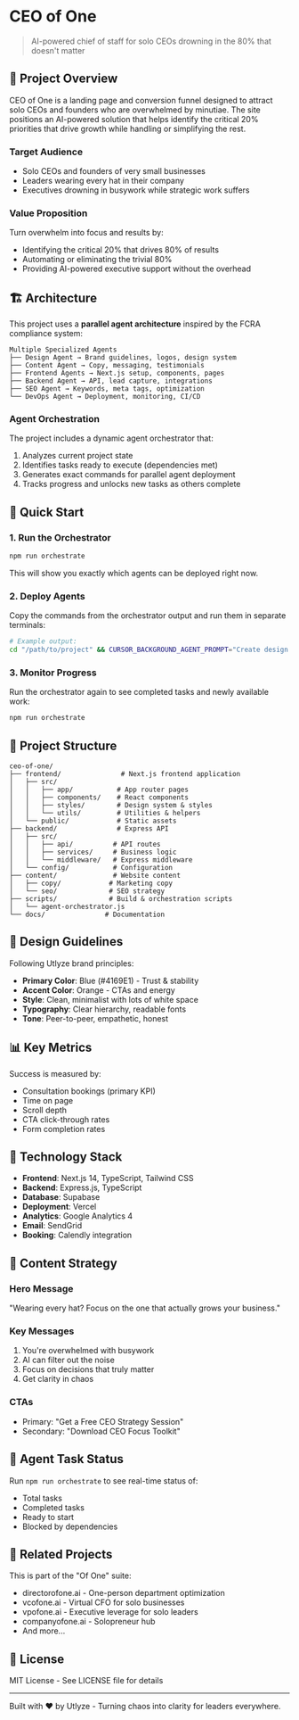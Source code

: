 # CEO of One

> AI-powered chief of staff for solo CEOs drowning in the 80% that doesn't matter

## 🎯 Project Overview

CEO of One is a landing page and conversion funnel designed to attract solo CEOs and founders who are overwhelmed by minutiae. The site positions an AI-powered solution that helps identify the critical 20% priorities that drive growth while handling or simplifying the rest.

### Target Audience
- Solo CEOs and founders of very small businesses
- Leaders wearing every hat in their company
- Executives drowning in busywork while strategic work suffers

### Value Proposition
Turn overwhelm into focus and results by:
- Identifying the critical 20% that drives 80% of results
- Automating or eliminating the trivial 80%
- Providing AI-powered executive support without the overhead

## 🏗️ Architecture

This project uses a **parallel agent architecture** inspired by the FCRA compliance system:

```
Multiple Specialized Agents
├── Design Agent → Brand guidelines, logos, design system
├── Content Agent → Copy, messaging, testimonials
├── Frontend Agents → Next.js setup, components, pages
├── Backend Agent → API, lead capture, integrations
├── SEO Agent → Keywords, meta tags, optimization
└── DevOps Agent → Deployment, monitoring, CI/CD
```

### Agent Orchestration

The project includes a dynamic agent orchestrator that:
1. Analyzes current project state
2. Identifies tasks ready to execute (dependencies met)
3. Generates exact commands for parallel agent deployment
4. Tracks progress and unlocks new tasks as others complete

## 🚀 Quick Start

### 1. Run the Orchestrator
```bash
npm run orchestrate
```

This will show you exactly which agents can be deployed right now.

### 2. Deploy Agents
Copy the commands from the orchestrator output and run them in separate terminals:

```bash
# Example output:
cd "/path/to/project" && CURSOR_BACKGROUND_AGENT_PROMPT="Create design system..." npm run background
```

### 3. Monitor Progress
Run the orchestrator again to see completed tasks and newly available work:

```bash
npm run orchestrate
```

## 📁 Project Structure

```
ceo-of-one/
├── frontend/               # Next.js frontend application
│   ├── src/
│   │   ├── app/           # App router pages
│   │   ├── components/    # React components
│   │   ├── styles/        # Design system & styles
│   │   └── utils/         # Utilities & helpers
│   └── public/            # Static assets
├── backend/               # Express API
│   ├── src/
│   │   ├── api/          # API routes
│   │   ├── services/     # Business logic
│   │   └── middleware/   # Express middleware
│   └── config/           # Configuration
├── content/              # Website content
│   ├── copy/            # Marketing copy
│   └── seo/             # SEO strategy
├── scripts/             # Build & orchestration scripts
│   └── agent-orchestrator.js
└── docs/               # Documentation
```

## 🎨 Design Guidelines

Following Utlyze brand principles:
- **Primary Color**: Blue (#4169E1) - Trust & stability
- **Accent Color**: Orange - CTAs and energy
- **Style**: Clean, minimalist with lots of white space
- **Typography**: Clear hierarchy, readable fonts
- **Tone**: Peer-to-peer, empathetic, honest

## 📊 Key Metrics

Success is measured by:
- Consultation bookings (primary KPI)
- Time on page
- Scroll depth
- CTA click-through rates
- Form completion rates

## 🔧 Technology Stack

- **Frontend**: Next.js 14, TypeScript, Tailwind CSS
- **Backend**: Express.js, TypeScript
- **Database**: Supabase
- **Deployment**: Vercel
- **Analytics**: Google Analytics 4
- **Email**: SendGrid
- **Booking**: Calendly integration

## 📝 Content Strategy

### Hero Message
"Wearing every hat? Focus on the one that actually grows your business."

### Key Messages
1. You're overwhelmed with busywork
2. AI can filter out the noise
3. Focus on decisions that truly matter
4. Get clarity in chaos

### CTAs
- Primary: "Get a Free CEO Strategy Session"
- Secondary: "Download CEO Focus Toolkit"

## 🚦 Agent Task Status

Run `npm run orchestrate` to see real-time status of:
- Total tasks
- Completed tasks
- Ready to start
- Blocked by dependencies

## 🔗 Related Projects

This is part of the "Of One" suite:
- directorofone.ai - One-person department optimization
- vcofone.ai - Virtual CFO for solo businesses
- vpofone.ai - Executive leverage for solo leaders
- companyofone.ai - Solopreneur hub
- And more...

## 📄 License

MIT License - See LICENSE file for details

---

Built with ❤️ by Utlyze - Turning chaos into clarity for leaders everywhere.